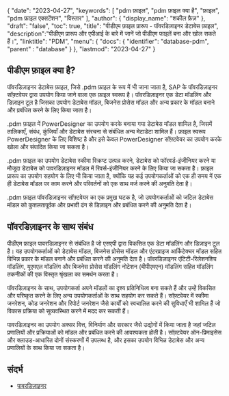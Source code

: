 {
"date": "2023-04-27",
  "keywords": [
"pdm फ़ाइल",
"pdm फ़ाइल क्या है",
"फ़ाइल",
"pdm फ़ाइल एक्सटेंशन",
"विस्तार"
],
  "author": {
"display_name": "शकील फ़ैज़"
},
"draft": "false",
"toc": true,
"title": "पीडीएम फ़ाइल प्रारूप - पॉवरडिज़ाइनर डेटाबेस फ़ाइल",
  "description":"पीडीएम प्रारूप और एपीआई के बारे में जानें जो पीडीएम फाइलें बना और खोल सकते हैं।",
"linktitle": "PDM",
  "menu": {
    "docs": {
      "identifier": "database-pdm",
"parent" : "database"
}
},
"lastmod": "2023-04-27"
}

## पीडीएम फ़ाइल क्या है?

पॉवरडिज़ाइनर डेटाबेस फ़ाइल, जिसे .pdm फ़ाइल के रूप में भी जाना जाता है, SAP के पॉवरडिज़ाइनर सॉफ़्टवेयर द्वारा उपयोग किया जाने वाला एक फ़ाइल स्वरूप है। पॉवरडिज़ाइनर एक डेटा मॉडलिंग और डिज़ाइन टूल है जिसका उपयोग डेटाबेस मॉडल, बिजनेस प्रोसेस मॉडल और अन्य प्रकार के मॉडल बनाने और प्रबंधित करने के लिए किया जाता है।

.pdm फ़ाइल में PowerDesigner का उपयोग करके बनाया गया डेटाबेस मॉडल शामिल है, जिसमें तालिकाएँ, संबंध, कुंजियाँ और डेटाबेस संरचना से संबंधित अन्य मेटाडेटा शामिल हैं। फ़ाइल स्वरूप PowerDesigner के लिए विशिष्ट है और इसे केवल PowerDesigner सॉफ़्टवेयर का उपयोग करके खोला और संपादित किया जा सकता है।

.pdm फ़ाइल का उपयोग डेटाबेस स्कीमा स्क्रिप्ट उत्पन्न करने, डेटाबेस को फॉरवर्ड-इंजीनियर करने या मौजूदा डेटाबेस को पावरडिज़ाइनर मॉडल में रिवर्स-इंजीनियर करने के लिए किया जा सकता है। फ़ाइल प्रारूप का उपयोग सहयोग के लिए भी किया जाता है, क्योंकि यह कई उपयोगकर्ताओं को एक ही समय में एक ही डेटाबेस मॉडल पर काम करने और परिवर्तनों को एक साथ मर्ज करने की अनुमति देता है।

.pdm फ़ाइल पॉवरडिज़ाइनर सॉफ़्टवेयर का एक प्रमुख घटक है, जो उपयोगकर्ताओं को जटिल डेटाबेस मॉडल को कुशलतापूर्वक और प्रभावी ढंग से डिज़ाइन और प्रबंधित करने की अनुमति देता है।

## पॉवरडिज़ाइनर के साथ संबंध

पीडीएम फ़ाइल पावरडिज़ाइनर से संबंधित है जो एसएपी द्वारा विकसित एक डेटा मॉडलिंग और डिज़ाइन टूल है। यह उपयोगकर्ताओं को डेटाबेस मॉडल, बिजनेस प्रोसेस मॉडल और एंटरप्राइज आर्किटेक्चर मॉडल सहित विभिन्न प्रकार के मॉडल बनाने और प्रबंधित करने की अनुमति देता है। पॉवरडिज़ाइनर एंटिटी-रिलेशनशिप मॉडलिंग, यूएमएल मॉडलिंग और बिजनेस प्रोसेस मॉडलिंग नोटेशन (बीपीएमएन) मॉडलिंग सहित मॉडलिंग तकनीकों की एक विस्तृत श्रृंखला का समर्थन करता है।

पॉवरडिज़ाइनर के साथ, उपयोगकर्ता अपने मॉडलों का दृश्य प्रतिनिधित्व बना सकते हैं और उन्हें विकसित और परिष्कृत करने के लिए अन्य उपयोगकर्ताओं के साथ सहयोग कर सकते हैं। सॉफ़्टवेयर में स्कीमा जनरेशन, कोड जनरेशन और रिपोर्ट जनरेशन जैसे कार्यों को स्वचालित करने की सुविधाएँ भी शामिल हैं जो विकास प्रक्रिया को सुव्यवस्थित करने में मदद कर सकती हैं।

पावरडिज़ाइनर का उपयोग अक्सर वित्त, विनिर्माण और सरकार जैसे उद्योगों में किया जाता है जहां जटिल प्रणालियों और प्रक्रियाओं को मॉडल और प्रबंधित करने की आवश्यकता होती है। सॉफ़्टवेयर ऑन-प्रिमाइसेस और क्लाउड-आधारित दोनों संस्करणों में उपलब्ध है, और इसका उपयोग विभिन्न डेटाबेस और अन्य प्रणालियों के साथ किया जा सकता है।

## संदर्भ
* [पावरडिज़ाइनर](https://en.wikipedia.org/wiki/PowerDesigner)

